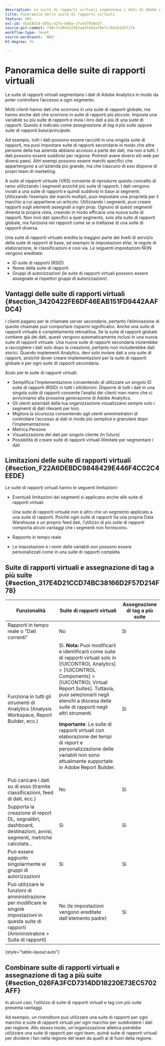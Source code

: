 ```yaml
---
description: Le suite di rapporti virtuali segmentano i dati di Adobe Analytics in modo da poter controllare l’accesso a ogni segmento.
title: Panoramica delle suite di rapporti virtuali
feature: VRS
exl-id: 45d18d14-d95a-42fe-b00a-cfce5f936e37
source-git-commit: f48c7c404312562ad4f443af8e7c7643e5d3f17b
workflow-type: tm+mt
source-wordcount: '802'
ht-degree: 3%

---
```


# Panoramica delle suite di rapporti virtuali

Le suite di rapporti virtuali segmentano i dati di Adobe Analytics in modo da poter controllare l’accesso a ogni segmento.

Molti clienti hanno dati che scorrono in una suite di rapporti globale, ma hanno anche dati che scorrono in suite di rapporti più piccole. Imposta una variabile su più suite di rapporti e invia i loro dati a più di una suite di rapporti. Questo è indicato come *assegnazione di tag a più suite* oppure *suite di rapporti base/principale*.

Ad esempio, tutti i dati possono essere raccolti in una singola suite di rapporti, ma puoi impostare suite di rapporti secondarie in modo che altre persone della tua azienda abbiano accesso a parte dei dati, ma non a tutti. I dati possono essere suddivisi per regione. Potresti avere diversi siti web per diversi paesi. Altri esempi possono essere marchi specifici che appartengono a un&#39;azienda più grande, ma che ciascuno di essi dispone di propri team di marketing.

A *suite di rapporti virtuale* (VRS) consente di riprodurre questo concetto di ramo utilizzando i segmenti anziché più suite di rapporti. I dati vengono inviati a una suite di rapporti e quindi suddivisi in base ai segmenti. Utilizzando l’esempio dei marchi multipli, puoi impostare una proprietà per il marchio a cui appartiene un articolo. Utilizzando i segmenti, puoi creare rapporti sugli elementi assegnati a ogni prop. Ognuno di questi segmenti diventa la propria vista, creando in modo efficace una nuova suite di rapporti. Non invii dati specifici a quel segmento, solo alla suite di rapporti globale, ma funziona nei rapporti come se si trattasse di una suite di rapporti diversa.

Una suite di rapporti virtuale eredita la maggior parte dei livelli di servizio della suite di rapporti di base, ad esempio le impostazioni eVar, le regole di elaborazione, le classificazioni e così via. Le seguenti impostazioni NON vengono ereditate:

* ID suite di rapporti (RSID)
* Nome della suite di rapporti
* Gruppi di autorizzazioni (le suite di rapporti virtuali possono essere assegnate ai rispettivi gruppi di autorizzazioni)

## Vantaggi delle suite di rapporti virtuali {#section_3420422FE6DF46EAB151FD9442AAFDC4}

I clienti pagano per le chiamate server secondarie, pertanto l’eliminazione di queste chiamate può comportare risparmi significativi. Anche una suite di rapporti virtuale è completamente retroattiva. Se la suite di rapporti globale contiene già dei dati, questi vengono automaticamente inclusi in una nuova suite di rapporti virtuale. Una nuova suite di rapporti secondaria inizierebbe a raccogliere i dati solo dopo la creazione, pertanto non includerebbe dati storici. Quando implementi Analytics, devi solo inviare dati a una suite di rapporti, anziché dover creare implementazioni per la suite di rapporti globale e per ogni suite di rapporti secondaria.

Aiuto per le suite di rapporti virtuali:

* Semplifica l’implementazione consentendo di utilizzare un singolo ID suite di rapporti (RSID) in tutti i siti/domini. Disporre di tutti i dati in una singola suite di rapporti consente l’analisi dei clienti man mano che ci avviciniamo alla prossima generazione di Adobe Analytics.
* Gli utenti aziendali della tua organizzazione visualizzano sempre solo i segmenti di dati rilevanti per loro.
* Migliora la sicurezza consentendo agli utenti amministratori di controllare l’accesso ai dati in modo più semplice e granulare dopo l’implementazione.
* Metrica Persone
* Visualizzazione dei dati per singolo cliente (in futuro)
* Possibilità di creare suite di rapporti virtuali illimitate per segmentare i dati

## Limitazioni delle suite di rapporti virtuali {#section_F22A6DEBDC9848429E446F4CC2C4EEDE}

Le suite di rapporti virtuali hanno le seguenti limitazioni:

* Eventuali limitazioni dei segmenti si applicano anche alle suite di rapporti virtuali

   Una suite di rapporti virtuale non è altro che un segmento applicato a una suite di rapporti. Poiché ogni suite di rapporti ha una propria Data Warehouse e un proprio feed dati, l’utilizzo di più suite di rapporti comporta alcuni vantaggi che i segmenti non forniscono.
* Rapporto in tempo reale
* Le impostazioni e i nomi delle variabili non possono essere personalizzati come in una suite di rapporti completa

## Suite di rapporti virtuali e assegnazione di tag a più suite {#section_317E4D21CCD74BC38166D2F57D214F78}

| Funzionalità | Suite di rapporti virtuali | Assegnazione di tag a più suite |
|--- |--- |--- |
| Rapporti in tempo reale o &quot;Dati correnti&quot; | No | Sì |
| Funziona in tutti gli strumenti di Analytics (Analysis Workspace, Report Builder, ecc.) | Sì. **Nota:** Puoi modificarli e identificarli come suite di rapporti virtuali solo in [!UICONTROL Analytics] > [!UICONTROL Components] > [!UICONTROL Virtual Report Suites]. Tuttavia, puoi selezionarli negli elenchi a discesa delle suite di rapporti negli altri strumenti.<p>**Importante**: Le suite di rapporti virtuali con elaborazione dei tempi di report e personalizzazione delle variabili non sono attualmente supportate in Adobe Report Builder. | Sì |
| Può caricare i dati su di esso (tramite classificazioni, feed di dati, ecc.) | No | Sì |
| Supporta la creazione di report DL, segnalibri, dashboard, destinazioni, avvisi, segmenti, metriche calcolate... | Sì | Sì |
| Può essere aggiunto singolarmente ai gruppi di autorizzazioni | Sì | Sì |
| Può utilizzare le funzioni di amministrazione per modificare le singole impostazioni in questa suite di rapporti (Amministratore > Suite di rapporti) | No (le impostazioni vengono ereditate dall&#39;elemento padre) | Sì |

{style=&quot;table-layout:auto&quot;}

## Combinare suite di rapporti virtuali e assegnazione di tag a più suite {#section_026FA3FCD7314DD18220E73EC5702AFF}

In alcuni casi, l’utilizzo di suite di rapporti virtuali e tag con più suite presenta vantaggi.

Ad esempio, un rivenditore può utilizzare una suite di rapporti per ogni marchio e suite di rapporti virtuali per ogni marchio per suddividere i dati per regione. Allo stesso modo, un&#39;organizzazione atletica potrebbe utilizzare una suite di rapporti per ogni team, quindi suite di rapporti virtuali per dividere i fan nella regione del team da quelli al di fuori della regione.
